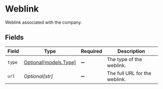 # Weblink

Weblink associated with the company.


## Fields

| Field                                      | Type                                       | Required                                   | Description                                |
| ------------------------------------------ | ------------------------------------------ | ------------------------------------------ | ------------------------------------------ |
| `type`                                     | [Optional[models.Type]](../models/type.md) | :heavy_minus_sign:                         | The type of the weblink.                   |
| `url`                                      | *Optional[str]*                            | :heavy_minus_sign:                         | The full URL for the weblink.              |